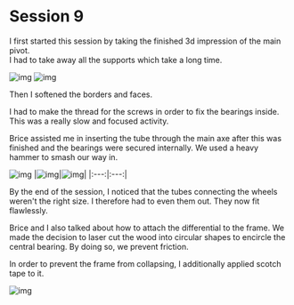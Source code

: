 # Session 9

I first started this session by taking the finished 3d impression of the main pivot.  
I had to take away all the supports which take a long time.

![img](../../Documentation/Images/main_pivot_14.png)
![img](../../Documentation/Images/main_pivot_15.png)

Then I softened the borders and faces.

I had to make the thread for the screws in order to fix the bearings inside. This was a really slow and focused activity.

Brice assisted me in inserting the tube through the main axe after this was finished and the bearings were secured internally. We used a heavy hammer to smash our way in.

![img](../../Documentation/Images/main_pivot_impression_1.jpg)
|![img](../../Documentation/Images/main_pivot_impression_2.jpg)|![img](../../Documentation/Images/main_pivot_impression_3.jpg)|
|:---:|:---:|

By the end of the session, I noticed that the tubes connecting the wheels weren't the right size. I therefore had to even them out. They now fit flawlessly.

Brice and I also talked about how to attach the differential to the frame. We made the decision to laser cut the wood into circular shapes to encircle the central bearing. By doing so, we prevent friction.

In order to prevent the frame from collapsing, I additionally applied scotch tape to it.

![img](../../Documentation/Images/frame1.jpg)
